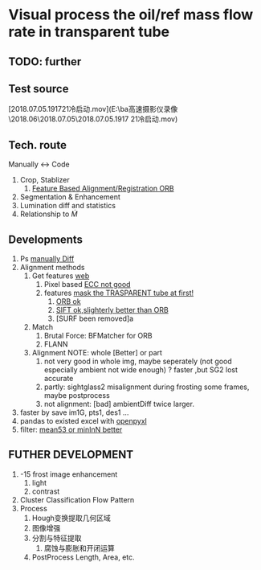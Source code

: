 # Visual process the oil/ref mass flow rate in transparent tube

## TODO: further

## Test source

[2018.07.05.191721冷启动.mov](E:\ba高速摄影仪录像\2018.06\2018.07.05\2018.07.05.1917 21冷启动.mov)

## Tech. route

Manually <-> Code

1. Crop, Stablizer
   1. [Feature Based Alignment/Registration ORB](https://learnopencv.com/image-alignment-feature-based-using-opencv-c-python/)
2. Segmentation & Enhancement
3. Lumination diff and statistics
4. Relationship to $\dot M$

## Developments

1. Ps [manually Diff](./Dev/PsPreTest/D0s-800s.png)
2. Alignment methods
   1. Get features [web](https://blog.csdn.net/qq_35497808/article/details/74999344)
      1. Pixel based [ECC not good](./Dev/ECC_D10s-0.jpg)
      2. features [mask the TRASPARENT tube at first!](https://stackoverflow.com/questions/42346761/opencv-python-feature-detection-how-to-provide-a-mask-sift)
         1. [ORB ok](./Dev/ORB_im2GDiff.jpg)
         2. [SIFT ok,slighterly better than ORB](./de/../Dev/SIFT_im2GDiff.jpg)
         3. [SURF been removed]a
   2. Match
      1. Brutal Force: BFMatcher for ORB
      2. FLANN
   3. Alignment NOTE: whole [Better] or part
      1. not very good in whole img, maybe seperately (not good especially ambient not wide enough) ? faster ,but SG2 lost accurate
      2. partly: sightglass2 misalignment during frosting some frames, maybe postprocess
      3. not alignment: [bad] ambientDiff twice larger.
3. faster by save im1G, pts1, des1 ...
4. pandas to existed excel with [openpyxl](https://stackoverflow.com/questions/61933021/how-to-overwrite-data-on-an-existing-excel-sheet-while-preserving-all-other-shee)
5. filter: [mean53 or minInN better](./Dev/FilterTest.png)

## FUTHER DEVELOPMENT

1. -15 frost image enhancement
   1. light
   2. contrast
2. Cluster Classification Flow Pattern
3. Process
   1. Hough变换提取几何区域
   2. 图像增强
   3. 分割与特征提取
      1. 腐蚀与膨胀和开闭运算
   4. PostProcess Length, Area, etc.
